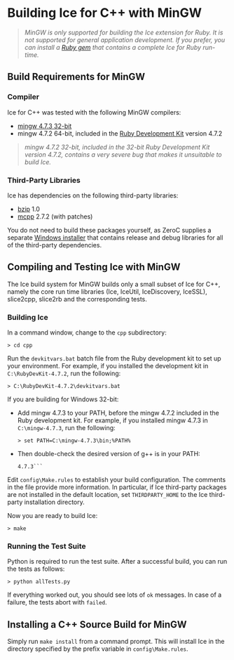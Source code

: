 # Building Ice for C++ with MinGW

> *MinGW is only supported for building the Ice extension for Ruby. It is not supported for general application development. If you prefer, you can install a [Ruby gem](https://doc.zeroc.com/display/Ice36/Using+the+Ruby+Distribution) that contains a complete Ice for Ruby run-time.*

## Build Requirements for MinGW

### Compiler

Ice for C++ was tested with the following MinGW compilers:

- [mingw 4.7.3 32-bit](http://sourceforge.net/projects/mingwbuilds/files/host-windows/releases/4.7.3/32-bit/threads-win32/sjlj/x32-4.7.3-release-win32-sjlj-rev1.7z/download)
- mingw 4.7.2 64-bit, included in the [Ruby Development Kit](http://rubyinstaller.org/downloads/) version 4.7.2

> *mingw 4.7.2 32-bit, included in the 32-bit Ruby Development Kit version 4.7.2, contains a very severe bug that makes it unsuitable to build Ice.*

### Third-Party Libraries

Ice has dependencies on the following third-party libraries:

 - [bzip](http://bzip.org) 1.0
 - [mcpp](https://github.com/zeroc-ice/mcpp) 2.7.2 (with patches)

You do not need to build these packages yourself, as ZeroC supplies a separate [Windows installer](https://zeroc.com/download.html) that contains release and debug libraries for all of the third-party dependencies.

## Compiling and Testing Ice with MinGW

The Ice build system for MinGW builds only a small subset of Ice for C++, namely the core run time libraries (Ice, IceUtil, IceDiscovery, IceSSL), slice2cpp, slice2rb and the corresponding tests.

### Building Ice

In a command window, change to the ```cpp``` subdirectory:

    > cd cpp

Run the ```devkitvars.bat``` batch file from the Ruby development kit to set up your environment. For example, if you installed the development kit in ```C:\RubyDevKit-4.7.2```, run the following:

    > C:\RubyDevKit-4.7.2\devkitvars.bat

If you are building for Windows 32-bit:

- Add mingw 4.7.3 to your PATH, before the mingw 4.7.2 included in the Ruby development kit. For example, if you installed mingw 4.7.3 in ```C:\mingw-4.7.3```, run the following:

   ```> set PATH=C:\mingw-4.7.3\bin;%PATH%```

- Then double-check the desired version of g++ is in your PATH:

   ```> g++ -dumpversion
   4.7.3```

Edit ```config\Make.rules``` to establish your build configuration. The comments in the file provide more information. In particular, if Ice third-party packages are not installed in the default location, set ```THIRDPARTY_HOME``` to the Ice third-party installation directory.

Now you are ready to build Ice:

    > make

### Running the Test Suite

Python is required to run the test suite. After a successful build, you can run the tests as follows:

    > python allTests.py

If everything worked out, you should see lots of ```ok``` messages. In case of a failure, the tests abort with ```failed```.

## Installing a C++ Source Build for MinGW

Simply run ```make install``` from a command prompt. This will install Ice in the directory specified by the prefix variable in ```config\Make.rules```.

